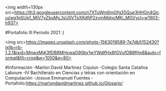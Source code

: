 
<img width=130px src=https://lh3.googleusercontent.com/n7XTuWm6mGfg35Que3HHOn4Qicuzwq1qSUp1_MjV7yZbuMy_1sU0VTsXKdfiP2zymMdncMKj_MGVycI=w1903-h937>

#Portafolio III Periodo 2021 :)

<img src=https://images.unsplash.com/photo-1563019589-7e7db5152430?ixlib=rb-1.2.1&ixid=MnwxMjA3fDB8MHxwaG90by1wYWdlfHx8fGVufDB8fHx8&auto=format&fit=crop&w=1050&q=80>

#Información
-Marlon David Martinez Cojulun
-Colegio Santa Catalina Laboure
-IV Bachillerato en Ciencias y letras con orientación en Computación
-Jossue Emmanuel Fuentes
-Portafolio:https://marlondavidmartinez.github.io/Glosario/
